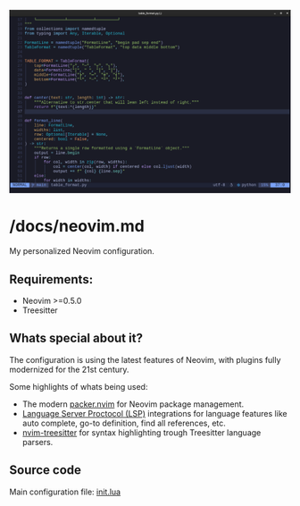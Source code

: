![Screenshot of Neovim](images/nvim.png)

# /docs/neovim.md

My personalized Neovim configuration.

## Requirements:

- Neovim >=0.5.0
- Treesitter

## Whats special about it?

The configuration is using the latest features of Neovim, with plugins fully modernized for the 21st century.

Some highlights of whats being used:
- The modern [packer.nvim](https://github.com/wbthomason/packer.nvim) for Neovim package management.
- [Language Server Proctocol (LSP)](https://en.wikipedia.org/wiki/Language_Server_Protocol) integrations for language features like auto complete, go-to definition, find all references, etc.
- [nvim-treesitter](https://github.com/nvim-treesitter/nvim-treesitter) for syntax highlighting trough Treesitter language parsers.

## Source code

Main configuration file: [init.lua](../configs/nvim/.config/nvim/init.lua)
